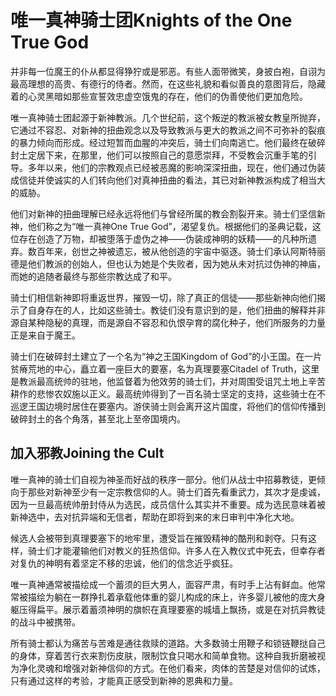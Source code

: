 # 唯一真神骑士团Knights of the One True God

并非每一位魔王的仆从都显得狰狞或是邪恶。有些人面带微笑，身披白袍，自诩为最高理想的高贵、有德行的侍者。然而，在这些礼貌和看似善良的意图背后，隐藏着的心灵黑暗如那些宣誓效忠虚空饿鬼的存在，他们的伪善使他们更加危险。

唯一真神骑士团起源于新神教派。几个世纪前，这个叛逆的教派被女教皇所抛弃，它通过不容忍、对新神的扭曲观念以及导致教派与更大的教派之间不可弥补的裂痕的暴力倾向而形成。经过短暂而血腥的冲突后，骑士们向南逃亡。他们最终在破碎封土定居下来，在那里，他们可以按照自己的意愿崇拜，不受教会沉重手笔的引导。多年以来，他们的宗教观点已经被恶魔的影响深深扭曲，现在，他们通过伪装成信徒并使诚实的人们转向他们对真神扭曲的看法，其已对新神教派构成了相当大的威胁。

他们对新神的扭曲理解已经永远将他们与曾经所属的教会割裂开来。骑士们坚信新神，他们称之为“唯一真神One
True
God”，渴望复仇。根据他们的圣典记载，这位存在创造了万物，却被堕落于虚伪之神——伪装成神明的妖精——的凡种所遗弃。数百年来，创世之神被遗忘，被从他创造的宇宙中驱逐。骑士们承认阿斯特丽德是他们教派的创始人，但也认为她是个失败者，因为她从未对抗过伪神的神庙，而她的追随者最终与那些宗教达成了和平。

骑士们相信新神即将重返世界，摧毁一切，除了真正的信徒——那些新神向他们揭示了自身存在的人，比如这些骑士。教徒们没有意识到的是，他们扭曲的解释并非源自某种隐秘的真理，而是源自不容忍和仇恨孕育的腐化种子，他们所服务的力量正是来自于魔王。

骑士们在破碎封土建立了一个名为“神之王国Kingdom of
God”的小王国。在一片贫瘠荒地的中心，矗立着一座巨大的要塞，名为真理要塞Citadel
of
Truth，这里是教派最高统帅的驻地，他监督着为他效劳的骑士们，并对周围受诅咒土地上辛苦耕作的悲惨农奴施以正义。最高统帅得到了一百名骑士坚定的支持，这些骑士在不巡逻王国边境时居住在要塞内。游侠骑士则会离开这片国度，将他们的信仰传播到破碎封土的各个角落，甚至北上至帝国境内。

## 加入邪教Joining the Cult

唯一真神的骑士们自视为神圣而好战的秩序一部分。他们从战士中招募教徒，更倾向于那些对新神至少有一定宗教信仰的人。骑士们首先看重武力，其次才是虔诚，因为一旦最高统帅册封侍从为选民，成员信什么其实并不重要。成为选民意味着被新神选中，去对抗异端和无信者，帮助在即将到来的末日审判中净化大地。

候选人会被带到真理要塞下的地牢里，遭受旨在摧毁精神的酷刑和剥夺。只有这样，骑士们才能灌输他们对教义的狂热信仰。许多人在入教仪式中死去，但幸存者对复仇的神明有着坚定不移的忠诚，他们的信念近乎疯狂。

唯一真神通常被描绘成一个蓄须的巨大男人，面容严肃，有时手上沾有鲜血。他常常被描绘为躺在一群挣扎着承载他体重的婴儿构成的床上，许多婴儿被他的庞大身躯压得扁平。展示着蓄须神明的旗帜在真理要塞的城墙上飘扬，或是在对抗异教徒的战斗中被携带。

所有骑士都认为痛苦与苦难是通往救赎的道路。大多数骑士用鞭子和锁链鞭挞自己的身体，穿着苦行衣来割伤皮肤，限制饮食只喝水和简单食物。这种自我折磨被视为净化灵魂和增强对新神信仰的方式。在他们看来，肉体的苦楚是对信仰的试炼，只有通过这样的考验，才能真正感受到新神的恩典和力量。
